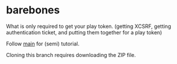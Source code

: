 # barebones

What is only required to get your play token. (getting XCSRF, getting authentication ticket, and putting them together for a play token)

Follow [main](https://github.com/Ev11nroo/robloxlaunch-via-terminal)  for (semi) tutorial.

Cloning this branch requires downloading the ZIP file.
